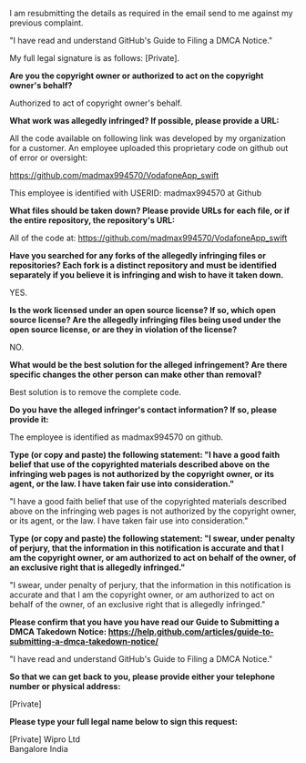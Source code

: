 I am resubmitting the details as required in the email send to me against my previous complaint.

"I have read and understand GitHub's Guide to Filing a DMCA Notice."

My full legal signature is as follows: [Private].

__Are you the copyright owner or authorized to act on the copyright owner's behalf?__

Authorized to act of copyright owner's behalf.

__What work was allegedly infringed? If possible, please provide a URL:__

All the code available on following link was developed by my organization for a customer. An employee uploaded this proprietary code on github out of error or oversight:

https://github.com/madmax994570/VodafoneApp_swift

This employee is identified with USERID: madmax994570 at Github

__What files should be taken down? Please provide URLs for each file, or if the entire repository, the repository's URL:__

All of the code at: https://github.com/madmax994570/VodafoneApp_swift

__Have you searched for any forks of the allegedly infringing files or repositories? Each fork is a distinct repository and must be identified separately if you believe it is infringing and wish to have it taken down.__

YES.

__Is the work licensed under an open source license? If so, which open source license? Are the allegedly infringing files being used under the open source license, or are they in violation of the license?__

NO.

__What would be the best solution for the alleged infringement? Are there specific changes the other person can make other than removal?__

Best solution is to remove the complete code.

__Do you have the alleged infringer's contact information? If so, please provide it:__

The employee is identified as madmax994570 on github.

__Type (or copy and paste) the following statement: "I have a good faith belief that use of the copyrighted materials described above on the infringing web pages is not authorized by the copyright owner, or its agent, or the law. I have taken fair use into consideration."__

"I have a good faith belief that use of the copyrighted materials described above on the infringing web pages is not authorized by the copyright owner, or its agent, or the law. I have taken fair use into consideration."

__Type (or copy and paste) the following statement: "I swear, under penalty of perjury, that the information in this notification is accurate and that I am the copyright owner, or am authorized to act on behalf of the owner, of an exclusive right that is allegedly infringed."__

"I swear, under penalty of perjury, that the information in this notification is accurate and that I am the copyright owner, or am authorized to act on behalf of the owner, of an exclusive right that is allegedly infringed."

__Please confirm that you have you have read our Guide to Submitting a DMCA Takedown Notice: https://help.github.com/articles/guide-to-submitting-a-dmca-takedown-notice/__

"I have read and understand GitHub's Guide to Filing a DMCA Notice."

__So that we can get back to you, please provide either your telephone number or physical address:__

[Private]

__Please type your full legal name below to sign this request:__

[Private]
Wipro Ltd  
Bangalore India
